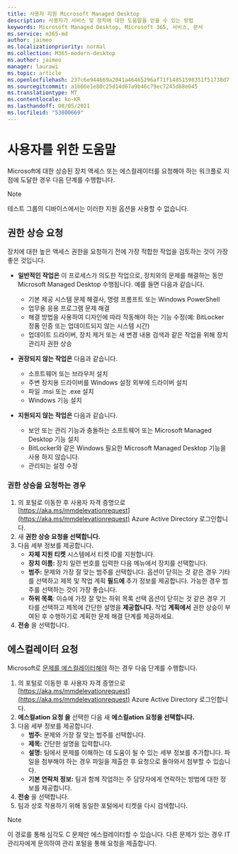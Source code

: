 ```yaml
---
title: 사용자 지원 Microsoft Managed Desktop
description: 사용자가 서비스 및 장치에 대한 도움말을 얻을 수 있는 방법
keywords: Microsoft Managed Desktop, Microsoft 365, 서비스, 문서
ms.service: m365-md
author: jaimeo
ms.localizationpriority: normal
ms.collection: M365-modern-desktop
ms.author: jaimeo
manager: laurawi
ms.topic: article
ms.openlocfilehash: 237c6e944669a2041a46465296af71f14851598351f51738d7f3c7f096414247
ms.sourcegitcommit: a1b66e1e80c25d14d67a9b46c79ec7245d88e045
ms.translationtype: MT
ms.contentlocale: ko-KR
ms.lasthandoff: 08/05/2021
ms.locfileid: "53800669"
---
```

# <a name="getting-help-for-users"></a>사용자를 위한 도움말

Microsoft에 대한 상승된 장치 [](../service-description/user-support.md) 액세스 또는 에스컬레이터를 요청해야 하는 워크플로 지점에 도달한 경우 다음 단계를 수행합니다.
 
>[!NOTE]
>테스트 그룹의 디바이스에서는 이러한 지원 옵션을 사용할 수 없습니다.

## <a name="elevation-requests"></a>권한 상승 요청

장치에 대한 높은 액세스 권한을 요청하기 전에 가장 적합한 작업을 검토하는 것이 가장 좋은 것입니다.

- **일반적인 작업은** 이 프로세스가 의도한 작업으로, 장치와의 문제를 해결하는 동안 Microsoft Managed Desktop 수행됩니다. 예를 들면 다음과 같습니다.
    - 기본 제공 시스템 문제 해결사, 명령 프롬프트 또는 Windows PowerShell
    - 업무용 응용 프로그램 문제 해결
    - 해결 방법을 사용하여 디자인에 따라 작동해야 하는 기능 수정(예: BitLocker 정품 인증 또는 업데이트되지 않는 시스템 시간)
    - 업데이트 드라이버, 장치 제거 또는 새 변경 내용 검색과 같은 작업을 위해 장치 관리자 권한 상승

- **권장되지 않는 작업은** 다음과 같습니다.
    - 소프트웨어 또는 브라우저 설치
    - 주변 장치용 드라이버를 Windows 설정 외부에 드라이버 설치
    - 파일 .msi 또는 .exe 설치
    - Windows 기능 설치

- **지원되지 않는 작업은** 다음과 같습니다.
    - 보안 또는 관리 기능과 충돌하는 소프트웨어 또는 Microsoft Managed Desktop 기능 설치
    - BitLocker와 같은 Windows 필요한 Microsoft Managed Desktop 기능을 사용 하지 않습니다.
    - 관리되는 설정 수정

### <a name="to-request-elevation"></a>권한 상승을 요청하는 경우

1. 의 포털로 이동한 후 사용자 자격 증명으로 [https://aka.ms/mmdelevationrequest](https://aka.ms/mmdelevationrequest) Azure Active Directory 로그인합니다.
2. 새 **권한 상승 요청을 선택합니다.**
3. 다음 세부 정보를 제공합니다.
    - **자체 지원 티켓** 시스템에서 티켓 ID를 지원합니다.
    - **장치 이름:** 장치 일련 번호를 입력한 다음 메뉴에서 장치를 선택합니다.
    - **범주:** 문제와 가장 잘 맞는 범주를 선택합니다. 옵션이 닫히는 것  같은 경우 기타를  선택하고 제목 및 작업 계획 **필드에** 추가 정보를 제공합니다. 가능한 경우 범주를 선택하는 것이 가장 좋습니다.
    - **하위 목록**: 이슈에 가장 잘 맞는 하위 목록 선택 옵션이 닫히는 것  같은 경우 기타를 선택하고 제목에 간단한 설명을 **제공합니다.** 작업 **계획에서** 권한 상승이 부여된 후 수행하기로 계획한 문제 해결 단계를 제공하세요.
4. **전송** 을 선택합니다.


## <a name="escalation-requests"></a>에스컬레이터 요청


Microsoft로 [문제를 에스컬레이터해야](../service-description/user-support.md#escalation-portal) 하는 경우 다음 단계를 수행합니다.

1. 의 포털로 이동한 후 사용자 자격 증명으로 [https://aka.ms/mmdelevationrequest](https://aka.ms/mmdelevationrequest) Azure Active Directory 로그인합니다.
2. **에스컬ation 요청 을** 선택한 다음 새 **에스컬ation 요청을 선택합니다.**
3. 다음 세부 정보를 제공합니다.
    - **범주:** 문제와 가장 잘 맞는 범주를 선택합니다.
    - **제목:** 간단한 설명을 입력합니다.
    - **설명:** 팀에서 문제를 이해하는 데 도움이 될 수 있는 세부 정보를 추가합니다. 파일을 첨부해야 하는 경우 파일을 제출한 후 요청으로 돌아와서 첨부할 수 있습니다.
    - **기본 연락처 정보:** 팀과 함께 작업하는 주 담당자에게 연락하는 방법에 대한 정보를 제공합니다.
4. **전송** 을 선택합니다.
5. 팀과 상호 작용하기 위해 동일한 포털에서 티켓을 다시 검색합니다.

> [!NOTE]
> 이 경로를 통해 심각도 C 문제만 에스컬레이터할 수 있습니다. 다른 문제가 있는 경우 IT 관리자에게 문의하여 관리 포털을 통해 요청을 제출합니다.